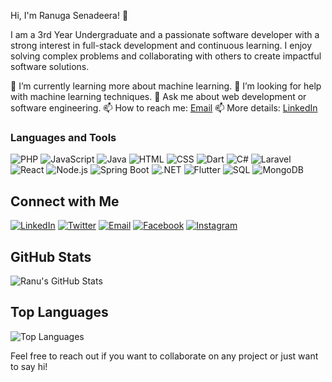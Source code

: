 
  Hi, I'm Ranuga Senadeera! 👋
                                            

I am a 3rd Year Undergraduate and a passionate software developer with a strong interest in full-stack development and continuous learning. I enjoy solving complex problems and collaborating with others to create impactful software solutions.

🌱 I’m currently learning more about machine learning.
🤔 I’m looking for help with machine learning techniques.
💬 Ask me about web development or software engineering.
📫 How to reach me: [Email](mailto:senadeerakrg@gmail.com)
📫 More details: [LinkedIn](https://linkedin.com/in/ranugasenadeera)



### Languages and Tools

![PHP](https://img.shields.io/badge/-PHP-777BB4?style=flat&logo=php&logoColor=white)
![JavaScript](https://img.shields.io/badge/-JavaScript-F7DF1E?style=flat&logo=javascript&logoColor=black)
![Java](https://img.shields.io/badge/-Java-007396?style=flat&logo=java&logoColor=white)
![HTML](https://img.shields.io/badge/-HTML-E34F26?style=flat&logo=html5&logoColor=white)
![CSS](https://img.shields.io/badge/-CSS-1572B6?style=flat&logo=css3&logoColor=white)
![Dart](https://img.shields.io/badge/-Dart-0175C2?style=flat&logo=dart&logoColor=white)
![C#](https://img.shields.io/badge/-C%23-239120?style=flat&logo=c-sharp&logoColor=white)
![Laravel](https://img.shields.io/badge/-Laravel-FF2D20?style=flat&logo=laravel&logoColor=white)
![React](https://img.shields.io/badge/-React-61DAFB?style=flat&logo=react&logoColor=black)
![Node.js](https://img.shields.io/badge/-Node.js-339933?style=flat&logo=node.js&logoColor=white)
![Spring Boot](https://img.shields.io/badge/-Spring%20Boot-6DB33F?style=flat&logo=spring-boot&logoColor=white)
![.NET](https://img.shields.io/badge/-.NET-512BD4?style=flat&logo=dotnet&logoColor=white)
![Flutter](https://img.shields.io/badge/-Flutter-02569B?style=flat&logo=flutter&logoColor=white)
![SQL](https://img.shields.io/badge/-SQL-4479A1?style=flat&logo=sql&logoColor=white)
![MongoDB](https://img.shields.io/badge/-MongoDB-47A248?style=flat&logo=mongodb&logoColor=white)


## Connect with Me

[![LinkedIn](https://img.shields.io/badge/-LinkedIn-0077B5?style=flat&logo=linkedin&logoColor=white)](https://linkedin.com/in/ranugasenadeera)
[![Twitter](https://img.shields.io/badge/-Twitter-1DA1F2?style=flat&logo=twitter&logoColor=white)](https://twitter.com/your-twitter-handle)
[![Email](https://img.shields.io/badge/-Email-D14836?style=flat&logo=gmail&logoColor=white)](mailto:your-email@example.com)
[![Facebook](https://img.shields.io/badge/-Facebook-1877F2?style=flat&logo=facebook&logoColor=white)](https://facebook.com/profile.php?id=61558634829047)
[![Instagram](https://img.shields.io/badge/-Instagram-E4405F?style=flat&logo=instagram&logoColor=white)](https://instagram.com/ranuga_geeneth)


## GitHub Stats

![Ranu's GitHub Stats](https://github-readme-stats.vercel.app/api?username=ranugasenadeera&show_icons=true&theme=radical)


## Top Languages

![Top Languages](https://github-readme-stats.vercel.app/api/top-langs/?username=ranugasenadeera&layout=compact&theme=radical)


Feel free to reach out if you want to collaborate on any project or just want to say hi!
